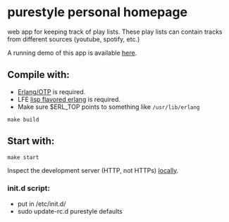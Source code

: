 # purestyle personal homepage

web app for keeping track of play lists.
These play lists can contain tracks from different
sources (youtube, spotify, etc.)

A running demo of this app is available [here](https://www.purestyle.se).

## Compile with:
* [Erlang/OTP](http://www.erlang.org) is required.
* LFE [lisp flavored erlang](http://lfe.io) is required.
* Make sure $ERL_TOP points to something like ```/usr/lib/erlang```

```
make build
```

## Start with:

```
make start
```
Inspect the development server (HTTP, not HTTPs)
[locally](http://localhost:8000).

### init.d script:
* put in /etc/init.d/
* sudo update-rc.d purestyle defaults
